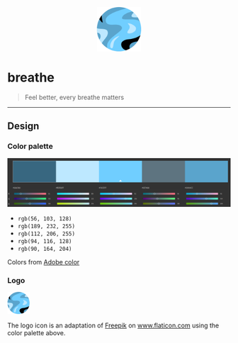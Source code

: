 <p align="center">
  <img width="100" src="./assets/logo.png">
</p>

# breathe

> Feel better, every breathe matters

---

## Design

### Color palette

![color palette](./assets/palette.png)

- `rgb(56, 103, 128)`
- `rgb(189, 232, 255)`
- `rgb(112, 206, 255)`
- `rgb(94, 116, 128)`
- `rgb(90, 164, 204)`

Colors from [Adobe color](https://color.adobe.com/create/)

### Logo

<img width="50" src="./assets/logo.png">

The logo icon is an adaptation of <a href="https://www.flaticon.com/free-icon/paint_1165817" title="Freepik">Freepik</a> on <a href="https://www.flaticon.com/" title="Flaticon"> www.flaticon.com</a> using the color palette above.

